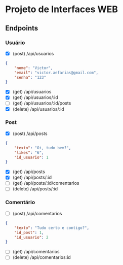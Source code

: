 # Projeto de Interfaces WEB  


## Endpoints  

### Usuário  

- [x] (post) /api/usuarios

```json
{
    "nome": "Victor",
    "email": "victor.aefarias@gmail.com",
    "senha": "123"
}


```

- [x] (get) /api/usuarios
- [x] (get) /api/usuarios/:id
- [ ] (get) /api/usuarios/:id/posts
- [x] (delete) /api/usuarios/:id

### Post

- [x] (post) /api/posts

```json
{
    "texto": "Oi, tudo bem?",
    "likes": "6",
    "id_usuario": 1
}

```

- [x] (get) /api/posts
- [x] (get) /api/posts/:id
- [ ] (get) /api/posts/:id/comentarios
- [ ] (delete) /api/posts/:id

### Comentário

- [ ] (post) /api/comentarios

```json
{
    "texto": "Tudo certo e contigo?",
    "id_post": 1,
    "id_usuario": 2
}

```

- [ ] (get) /api/comentarios
- [ ] (delete) /api/comentarios:id

